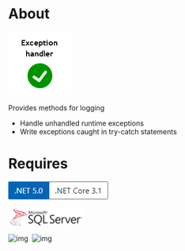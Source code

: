 ﻿# About

![img](../assets/PackageImage.png)

Provides methods for logging

- Handle unhandled runtime exceptions
- Write exceptions caught in try-catch statements

# Requires

![img](../assets/Versions.png)

![img](../assets/sql-server.png)


![img](https://img.shields.io/badge/Karen%20Payne-Instructor-blue)&nbsp;&nbsp;![img](https://img.shields.io/badge/OED-Visual%20Studio%20training-yellow)